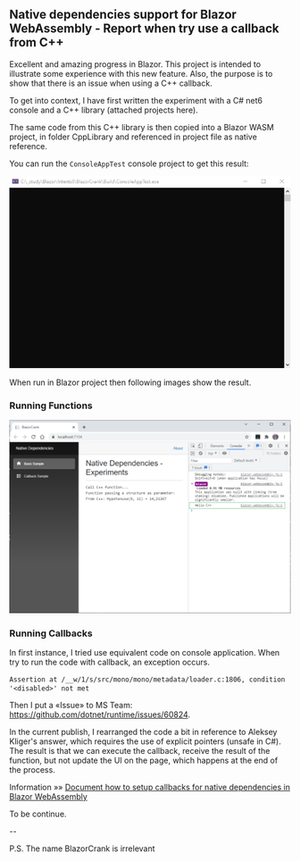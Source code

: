 ## Native dependencies support for Blazor WebAssembly - Report when try use a callback from C++

Excellent and amazing progress in Blazor. This project is intended to illustrate some experience with this new feature. Also, the purpose is to show that there is an issue when using a C++ callback.

To get into context, I have first written the experiment with a C# net6 console and a C++ library (attached projects here). 
 
The same code from this C++ library is then copied into a Blazor WASM project, in folder CppLibrary and referenced in project file as native reference.
 
You can run the ```ConsoleAppTest``` console project to get this result:

![Console Test](https://github.com/harveytriana/BlazorCrank/blob/master/Images/cs-cpp-console.gif)
 
When run in Blazor project then following images show the result.

### Running Functions

![Basic Sample](https://github.com/harveytriana/BlazorCrank/blob/master/Images/bz-cpp-1.png)

### Running Callbacks

In first instance, I tried use equivalent code on console application. When try to run the code with callback, an exception occurs.

```
Assertion at /__w/1/s/src/mono/mono/metadata/loader.c:1806, condition '<disabled>' not met
```

Then I put a «Issue» to MS Team: https://github.com/dotnet/runtime/issues/60824. 

In the current publish, I rearranged the code a bit in reference to Aleksey Kliger's answer, which requires the use of explicit pointers (unsafe in C#). The result is that we can execute the callback, receive the result of the function, but not update the UI on the page, which happens at the end of the process.

Information »» [Document how to setup callbacks for native dependencies in Blazor WebAssembly](https://github.com/dotnet/AspNetCore.Docs/issues/23661)

To be continue.


--

P.S. The name BlazorCrank is irrelevant
